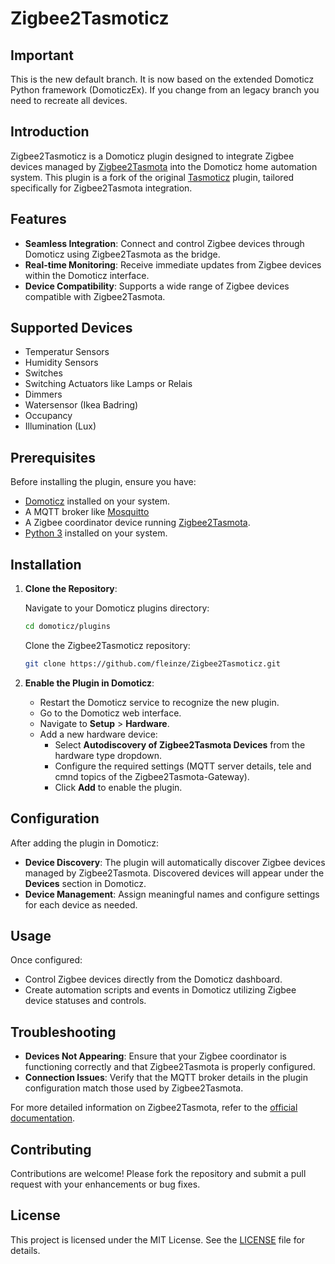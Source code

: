 # Zigbee2Tasmoticz

## Important

This is the new default branch. It is now based on the extended Domoticz Python framework (DomoticzEx). If you change from an legacy branch you need to recreate all devices.

## Introduction

Zigbee2Tasmoticz is a Domoticz plugin designed to integrate Zigbee devices managed by [Zigbee2Tasmota](https://tasmota.github.io/docs/Zigbee/) into the Domoticz home automation system. This plugin is a fork of the original [Tasmoticz](https://github.com/foba-1/Tasmoticz) plugin, tailored specifically for Zigbee2Tasmota integration.

## Features

- **Seamless Integration**: Connect and control Zigbee devices through Domoticz using Zigbee2Tasmota as the bridge.
- **Real-time Monitoring**: Receive immediate updates from Zigbee devices within the Domoticz interface.
- **Device Compatibility**: Supports a wide range of Zigbee devices compatible with Zigbee2Tasmota.

## Supported Devices

- Temperatur Sensors
- Humidity Sensors
- Switches
- Switching Actuators like Lamps or Relais
- Dimmers
- Watersensor (Ikea Badring)
- Occupancy
- Illumination (Lux)

## Prerequisites

Before installing the plugin, ensure you have:

- [Domoticz](https://www.domoticz.com/) installed on your system.
- A MQTT broker like [Mosquitto](https://github.com/eclipse-mosquitto/mosquitto)
- A Zigbee coordinator device running [Zigbee2Tasmota](https://tasmota.github.io/docs/Zigbee/).
- [Python 3](https://www.python.org/downloads/) installed on your system.

## Installation

1. **Clone the Repository**:

   Navigate to your Domoticz plugins directory:

   ```bash
   cd domoticz/plugins
   ```

   Clone the Zigbee2Tasmoticz repository:

   ```bash
   git clone https://github.com/fleinze/Zigbee2Tasmoticz.git
   ```

2. **Enable the Plugin in Domoticz**:

   - Restart the Domoticz service to recognize the new plugin.
   - Go to the Domoticz web interface.
   - Navigate to **Setup** > **Hardware**.
   - Add a new hardware device:
     - Select **Autodiscovery of Zigbee2Tasmota Devices** from the hardware type dropdown.
     - Configure the required settings (MQTT server details, tele and cmnd topics of the Zigbee2Tasmota-Gateway).
     - Click **Add** to enable the plugin.

## Configuration

After adding the plugin in Domoticz:

- **Device Discovery**: The plugin will automatically discover Zigbee devices managed by Zigbee2Tasmota. Discovered devices will appear under the **Devices** section in Domoticz.
- **Device Management**: Assign meaningful names and configure settings for each device as needed.

## Usage

Once configured:

- Control Zigbee devices directly from the Domoticz dashboard.
- Create automation scripts and events in Domoticz utilizing Zigbee device statuses and controls.

## Troubleshooting

- **Devices Not Appearing**: Ensure that your Zigbee coordinator is functioning correctly and that Zigbee2Tasmota is properly configured.
- **Connection Issues**: Verify that the MQTT broker details in the plugin configuration match those used by Zigbee2Tasmota.

For more detailed information on Zigbee2Tasmota, refer to the [official documentation](https://tasmota.github.io/docs/Zigbee/).

## Contributing

Contributions are welcome! Please fork the repository and submit a pull request with your enhancements or bug fixes.

## License

This project is licensed under the MIT License. See the [LICENSE](LICENSE) file for details.
